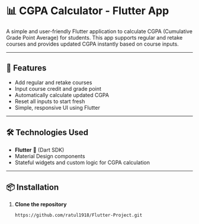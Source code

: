 # 📊 CGPA Calculator - Flutter App

A simple and user-friendly Flutter application to calculate CGPA (Cumulative Grade Point Average) for students. This app supports regular and retake courses and provides updated CGPA instantly based on course inputs.

---

## 🚀 Features

- Add regular and retake courses
- Input course credit and grade point
- Automatically calculate updated CGPA
- Reset all inputs to start fresh
- Simple, responsive UI using Flutter

---

## 🛠️ Technologies Used

- **Flutter** 💙 (Dart SDK)
- Material Design components
- Stateful widgets and custom logic for CGPA calculation

---

## 📦 Installation

1. **Clone the repository**
   ```bash
   https://github.com/ratul1918/Flutter-Project.git
